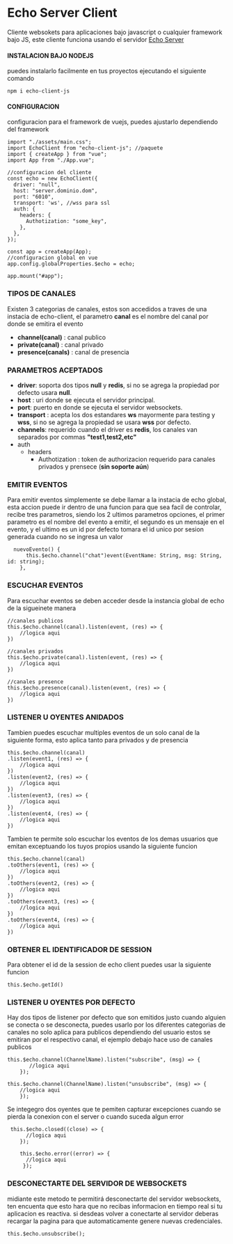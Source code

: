 # Echo Server Client
Cliente websokets para aplicaciones bajo javascript o cualquier framework bajo JS, este cliente funciona usando el servidor [Echo Server](https://gitlab.com/elyerr/echo-server)

#### INSTALACION BAJO NODEJS
puedes instalarlo facilmente en tus proyectos ejecutando el siguiente comando
```
npm i echo-client-js
```
#### CONFIGURACION
configuracion para el framework de vuejs, puedes ajustarlo dependiendo del framework
```
import "./assets/main.css";
import EchoClient from "echo-client-js"; //paquete
import { createApp } from "vue";
import App from "./App.vue";

//configuracion del cliente
const echo = new EchoClient({
  driver: "null",
  host: "server.dominio.dom",
  port: "6010",
  transport: 'ws', //wss para ssl
  auth: {
    headers: {
      Authotization: "some_key",
    },
  },
});

const app = createApp(App);
//configuracion global en vue 
app.config.globalProperties.$echo = echo;

app.mount("#app");

```

### TIPOS DE CANALES
Existen 3 categorias de canales, estos son accedidos a traves de una instacia de echo-client, el parametro **canal** es el nombre del canal por donde se emitira el evento
- **channel(canal)** : canal publico
- **private(canal)** : canal privado
- **presence(canals)** : canal de presencia

### PARAMETROS ACEPTADOS
- **driver**: soporta dos tipos **null** y **redis**, si no se agrega la propiedad por defecto usara **null**.
- **host** : uri donde se ejecuta el servidor principal.
- **port**: puerto en donde se ejecuta el servidor websockets.
- **transport** : acepta los dos estandares **ws** mayormente para testing y **wss**, si no se agrega la propiedad se usara **wss** por defecto.
- **channels**: requerido cuando el driver es **redis**, los canales van separados por commas **"test1,test2,etc"**
- auth 
  - headers
    - Authotization : token de authorizacion requerido para canales privados y prensece (**sin soporte aún**)

### EMITIR EVENTOS
Para emitir eventos simplemente se debe llamar a la instacia de echo global, esta accion puede ir dentro de una funcion para que sea facil de controlar, recibe tres parametros, siendo
los 2 ultimos parametros opciones, el primer parametro es el nombre del evento a emitir, el segundo es un mensaje en el evento, y el ultimo es un id por defecto tomara el id unico por sesion generada cuando no se ingresa un valor
```
  nuevoEvento() {
      this.$echo.channel("chat")event(EventName: String, msg: String, id: string);
    },
```

### ESCUCHAR EVENTOS
Para escuchar eventos se deben acceder desde la instancia global de echo de la sigueinete manera

```
//canales publicos
this.$echo.channel(canal).listen(event, (res) => {
    //logica aqui
})

//canales privados
this.$echo.private(canal).listen(event, (res) => {
    //logica aqui
})

//canales presence
this.$echo.presence(canal).listen(event, (res) => {
    //logica aqui
})

```
### LISTENER U OYENTES ANIDADOS
Tambien puedes escuchar multiples eventos de un solo canal de la siguiente forma, esto aplica tanto para privados y de presencia

``` 
this.$echo.channel(canal)
.listen(event1, (res) => {
    //logica aqui
})
.listen(event2, (res) => {
    //logica aqui
})
.listen(event3, (res) => {
    //logica aqui
})
.listen(event4, (res) => {
    //logica aqui
})

``` 
Tambien te permite  solo escuchar los eventos de los demas usuarios que emitan exceptuando los tuyos propios usando la siguiente funcion

``` 
this.$echo.channel(canal)
.toOthers(event1, (res) => {
    //logica aqui
})
.toOthers(event2, (res) => {
    //logica aqui
})
.toOthers(event3, (res) => {
    //logica aqui
})
.toOthers(event4, (res) => {
    //logica aqui
})

``` 
### OBTENER EL IDENTIFICADOR DE SESSION
Para obtener el id de la session de echo client puedes usar la siguiente funcion
```
this.$echo.getId()
```

### LISTENER U OYENTES POR DEFECTO
Hay dos tipos de listener por defecto que son emitidos justo cuando alguien se conecta o se desconecta, puedes usarlo por los diferentes categorias de canales no solo aplica para publicos dependiendo del usuario estos se emitiran por el respectivo canal, el ejemplo debajo hace uso de canales publicos
```
this.$echo.channel(ChannelName).listen("subscribe", (msg) => {
       //logica aqui
    });

this.$echo.channel(ChannelName).listen("unsubscribe", (msg) => {
    //logica aqui
    });

```

Se integegro dos oyentes que te pemiten capturar excepciones cuando se pierda la conexion con el server o cuando suceda algun error
```
 this.$echo.closed((close) => {
      //logica aqui
    });

    this.$echo.error((error) => {
      //logica aqui
     });

```

### DESCONECTARTE DEL SERVIDOR DE WEBSOCKETS
midiante este metodo te permitirá desconectarte del servidor websockets, ten encuenta que esto hara que no recibas informacion en tiempo real si tu aplicacion es reactiva. si desdeas volver a conectarte al servidor deberas recargar la pagina para que automaticamente genere nuevas credenciales.
```
this.$echo.unsubscribe();

```
